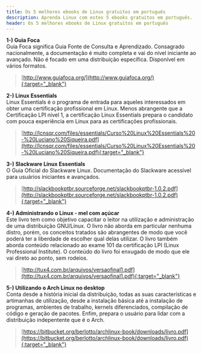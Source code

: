 ```yaml
---
title: Os 5 melhores ebooks de Linux gratuitos em português
description: Aprenda Linux com estes 5 ebooks gratuitos em português.
header: Os 5 melhores ebooks de Linux gratuitos em português
---
```


**1-) Guia Foca**  
Guia Foca significa Guia Fonte de Consulta e Aprendizado.
Consagrado nacionalmente, a documentação é muito completa e vai do nível iniciante ao avançado. Não é focado em uma distribuição específica. Disponível em vários formatos.

> [http://www.guiafoca.org/](http://www.guiafoca.org/){:target="_blank"}

**2-) Linux Essentials**  
Linux Essentials é o programa de entrada para aqueles interessados em obter uma certificação profissional em Linux. Menos abrangente que a Certificação LPI nível 1, a certificação Linux Essentials prepara o candidato com pouca experiência em Linux para as certificações profissionais.

> [http://lcnsqr.com/files/essentials/Curso%20Linux%20Essentials%20-%20Luciano%20Siqueira.pdf](http://lcnsqr.com/files/essentials/Curso%20Linux%20Essentials%20-%20Luciano%20Siqueira.pdf){:target="_blank"}

**3-) Slackware Linux Essentials**  
O Guia Oficial do Slackware Linux. Documentação do Slackware acessível para usuários iniciantes e avançados.

> [http://slackbookptbr.sourceforge.net/slackbookptbr-1.0.2.pdf](http://slackbookptbr.sourceforge.net/slackbookptbr-1.0.2.pdf){:target="_blank"}

**4-) Administrando o Linux - mel com açúcar**  
Este livro tem como objetivo capacitar o leitor na utilização e administração de uma distribuição GNU/Linux. O livro não aborda em particular nenhuma distro, porém, os conceitos tratados são abrangentes de modo que você poderá ter a liberdade de escolher qual delas utilizar. O livro também aborda conteúdo relacionado ao exame 101 da certificação LPI (Linux Professional Institute). O conteúdo do livro foi enxugado de modo que ele vai direto ao ponto, sem rodeios.

> [http://tux4.com.br/arquivos/versaofinal1.pdf](http://tux4.com.br/arquivos/versaofinal1.pdf){:target="_blank"}

**5-) Utilizando o Arch Linux no desktop**  
Conta desde a história inicial da distribuição, todas as suas características e artimanhas de utilização, desde a instalação básica até a instalação de programas, ambientes de trabalho, kernels diferenciados, compilação de código e geração de pacotes. Enfim, prepara o usuário para lidar com a distribuição indepentente que é o Arch.

> [https://bitbucket.org/berlotto/archlinux-book/downloads/livro.pdf](https://bitbucket.org/berlotto/archlinux-book/downloads/livro.pdf){:target="_blank"}
